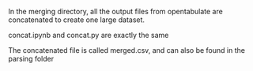 In the merging directory, all the output files from opentabulate are concatenated to create one large dataset.

concat.ipynb and concat.py are exactly the same

The concatenated file is called merged.csv, and can also be found in the parsing folder





